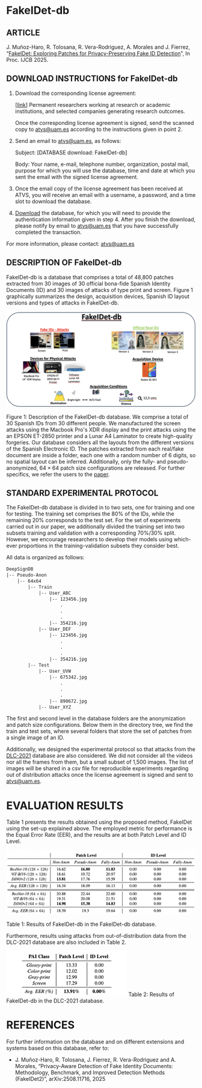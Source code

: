 # FakeIDet-db

## ARTICLE
J. Muñoz-Haro, R. Tolosana, R. Vera-Rodriguez, A. Morales and J. Fierrez, “[FakeIDet: Exploring Patches for Privacy-Preserving Fake ID Detection](https://arxiv.org/abs/2504.07761)”, In Proc. IJCB 2025. 

## DOWNLOAD INSTRUCTIONS for FakeIDet-db
1. Download the corresponding license agreement:
    
    [[link](link)] Permanent researchers working at research or academic institutions, and selected companies generating research outcomes.
    
    Once the corresponding license agreement is signed, send the scanned copy to atvs@uam.es according to the instructions given in point 2.

2. Send an email to atvs@uam.es, as follows:

    Subject: [DATABASE download: FakeIDet-db]

    Body: Your name, e-mail, telephone number, organization, postal mail, purpose for which you will use the database, time and date at which you sent the email with the signed license agreement.

3. Once the email copy of the license agreement has been received at ATVS, you will receive an email with a username, a password, and a time slot to download the database.

4. [Download](https://bidalab.eps.uam.es/listdatabases) the database, for which you will need to provide the authentication information given in step 4. After you finish the download, please notify by email to atvs@uam.es that you have successfully completed the transaction.

For more information, please contact: atvs@uam.es 

## DESCRIPTION OF FakeIDet-db
FakeIDet-db is a database that comprises a total of 48,800 patches extracted from 30 images of 30 official bona-fide Spanish Identity Documents (ID) and 30 images of attacks of type print and screen. Figure 1 graphically summarizes the design, acquisition devices, Spanish ID layout versions and types of attacks in FakeIDet-db.

![image info](./assets/summary.png)

Figure 1: Description of the FakeIDet-db database. We comprise a total of 30 Spanish IDs from 30 different people. We manufactured the screen attacks using the Macbook Pro's XDR display and the print attacks using the an EPSON ET-2850 printer and a Lunar A4 Laminator to create high-quality forgeries. Our database considers all the layouts from the different versions of the Spanish Electronic ID. The patches extracted from each real/fake document are inside a folder, each one with a random number of 6 digits, so no spatial layout can be inferred. Additionally, only the fully- and pseudo-anonymized, $64 \times 64$ patch size configurations are released. For further specifics, we refer the users to the [paper](https://arxiv.org/abs/2504.07761).

## STANDARD EXPERIMENTAL PROTOCOL

The FakeIDet-db database is divided in to two sets, one for training and one for testing. The training set comprises the 80% of the IDs, while the remaining 20% corresponds to the test set. For the set of experiments carried out in our paper, we additionally divided the training set into two subsets training and validation with a corresponding 70%/30% split. However, we encourage researchers to develop their models using which-ever proportions in the training-validation subsets they consider best.

All data is organized as follows:

```
DeepSignDB
|-- Pseudo-Anon
    |-- 64x64
        |-- Train
            |-- User_ABC
                |-- 123456.jpg
                    .
                    .
                    .
                |-- 354216.jpg
            |-- User_DEF
                |-- 123456.jpg
                    .
                    .
                    .
                |-- 354216.jpg
        |-- Test
            |-- User_UVW
                |-- 675342.jpg
                    .
                    .
                    .
                |-- 890672.jpg
            |-- User_XYZ
```
The first and second level in the database folders are the anonymization and patch size configurations. Below them in the directory tree, we find the train and test sets, where several folders that store the set of patches from a single image of an ID. 

Additionally, we designed the experimental protocol so that attacks from the [DLC-2021](https://www.mdpi.com/2313-433X/8/7/181) database are also considered. We did not consider all the videos nor all the frames from them, but a small subset of 1,500 images. The list of images will be shared in a csv file for reproducible experiments regarding out of distribution attacks once the license agreement is signed and sent to atvs@uam.es.

# EVALUATION RESULTS

Table 1 presents the results obtained using the proposed method, FakeIDet using the set-up explained above. The employed metric for performance is the Equal Error Rate (EER), and the results are at both Patch Level and ID Level.

![image info](./assets/fakeidet-results.png)

Table 1: Results of FakeIDet-db in the FakeIDet-db database.

Furthermore, results using attacks from out-of-distribution data from the DLC-2021 database are also included in Table 2.

![image info](./assets/DLC_results.png)
Table 2: Results of FakeIDet-db in the DLC-2021 database.

# REFERENCES

For further information on the database and on different extensions and systems based on this database, refer to:

* J. Muñoz-Haro, R. Tolosana, J. Fierrez, R. Vera-Rodriguez and A. Morales, “Privacy-Aware Detection of Fake Identity Documents: Methodology, Benchmark, and Improved Detection Methods (FakeIDet2)”, arXiv:2508.11716, 2025